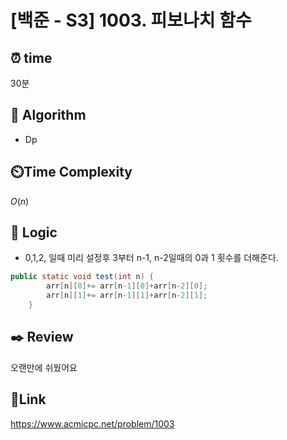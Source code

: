 # [백준 - S3] 1003. 피보나치 함수

## ⏰ **time**

30분

## :pushpin: **Algorithm**

- Dp

## ⏲️**Time Complexity**

$O(n)$

## :round_pushpin: **Logic**
- 0,1,2, 일때 미리 설정후 3부터 n-1, n-2일때의 0과 1 횟수를 더해준다.
```java
public static void test(int n) {
		arr[n][0]+= arr[n-1][0]+arr[n-2][0];
		arr[n][1]+= arr[n-1][1]+arr[n-2][1];
	}
```


## :black_nib: **Review**  
오랜만에 쉬웠어요
## 📡**Link**

https://www.acmicpc.net/problem/1003
